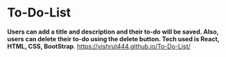 # To-Do-List
**Users can add a title and description and their to-do will be saved.
Also, users can delete their to-do using the delete button.
Tech used is React, HTML, CSS, BootStrap**.
https://vishrut444.github.io/To-Do-List/
